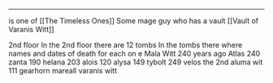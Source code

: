 ___
is one of [[The Timeless Ones]]
Some mage guy who has a vault [[Vault of Varanis Witt]]

2nd floor 
In the 2nd floor there are 12 tombs 
In the tombs there where names and dates of death for each on e 
Mala Witt 240 years ago
Atlas 240
zanta 190
helana 203
alois 120
alysa 149
tybolt 249 
velos the 2nd 
aluma wit 111
gearhorn 
mareall
varanis witt